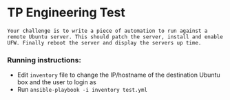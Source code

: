 # TP Engineering Test

```Your challenge is to write a piece of automation to run against a remote Ubuntu server. This should patch the server, install and enable UFW. Finally reboot the server and display the servers up time.```

### Running instructions:

- Edit `inventory` file to change the IP/hostname of the destination Ubuntu box and the user to login as
- Run `ansible-playbook -i inventory test.yml`
